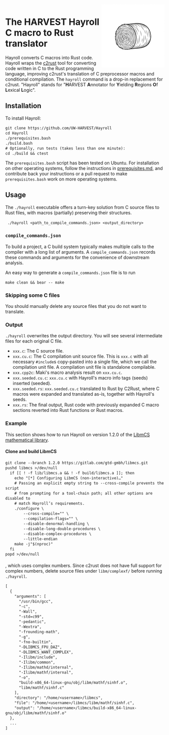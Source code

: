 <img src="images/hayroll-200x200.png" align="right" width="200px"/>

# The HARVEST Hayroll C macro to Rust translator

Hayroll converts C macros into Rust code.  Hayroll wraps the [c2rust](https://github.com/immunant/c2rust) tool for converting code written in C to the Rust programming language, improving c2rust's translation of C preprocessor macros and conditional compilation.  The `hayroll` command is a drop-in replacement for c2rust.  "Hayroll" stands for "**H**ARVEST **A**nnotator for **Y**ielding **R**egions **O**f **L**exical **L**ogic".


## Installation

To install Hayroll:

```
git clone https://github.com/UW-HARVEST/Hayroll
cd Hayroll
./prerequisites.bash
./build.bash
# Optionally, run tests (takes less than one minute):
cd ./build && ctest
```

The `prerequisites.bash` script has been tested on Ubuntu.
For installation on other operating systems, follow the instructions in [prerequisites.md](prerequisites.md), and contribute back your instructions or a pull request to make `prerequisites.bash` work on more operating systems.


## Usage

The `./hayroll` executable offers a turn-key solution from C source files to Rust files, with macros (partially) preserving their structures.

` ./hayroll <path_to_compile_commands.json> <output_directory>`

### `compile_commands.json`

To build a project, a C build system typically makes multiple calls to the compiler with a long list of arguments. A `compile_commands.json` records these commands and arguments for the convenience of downstream analysis.

An easy way to generate a `compile_commands.json` file is to run
```
make clean && bear -- make
```


### Skipping some C files

You should manually delete any source files that you do not want to translate.

### Output

`./hayroll` overwrites the output directory. You will see several intermediate files for each original C file.

- `xxx.c`: The C source file.
- `xxx.cu.c`: The C compilation unit source file. This is `xxx.c` with all necessary `#include`s copy-pasted into a single file, which we call the compilation unit file. A compilation unit file is standalone compilable.
- `xxx.cpp2c`: Maki's macro analysis result on `xxx.cu.c`.
- `xxx.seeded.cu.c`: `xxx.cu.c` with Hayroll's macro info tags (seeds) inserted (seeded).
- `xxx.seeded.rs`: `xxx.seeded.cu.c` translated to Rust by C2Rust, where C macros were expanded and translated as-is, together with Hayroll's seeds.
- `xxx.rs`: The final output, Rust code with previously expanded C macro sections reverted into Rust functions or Rust macros.


### Example

This section shows how to run Hayroll on version 1.2.0 of the [LibmCS mathematical library](https://gitlab.com/gtd-gmbh/libmcs).

#### Clone and build LibmCS

```
git clone --branch 1.2.0 https://gitlab.com/gtd-gmbh/libmcs.git
pushd libmcs >/dev/null
  if [[ ! -f lib/libmcs.a && ! -f build/libmcs.a ]]; then
    echo "[*] Configuring LibmCS (non-interactive)…"
    # Passing an explicit empty string to --cross-compile prevents the script
    # from prompting for a tool-chain path; all other options are disabled to
    # match Hayroll’s requirements.
    ./configure \
        --cross-compile="" \
        --compilation-flags="" \
        --disable-denormal-handling \
        --disable-long-double-procedures \
        --disable-complex-procedures \
        --little-endian
    make -j"$(nproc)"
  fi
popd >/dev/null
```

####


, which uses complex numbers.
Since c2rust does not have full support for complex numbers, delete source files under `libm/complexf/` before running `./hayroll`.




```
[
  {
    "arguments": [
      "/usr/bin/gcc",
      "-c",
      "-Wall",
      "-std=c99",
      "-pedantic",
      "-Wextra",
      "-frounding-math",
      "-g",
      "-fno-builtin",
      "-DLIBMCS_FPU_DAZ",
      "-DLIBMCS_WANT_COMPLEX",
      "-Ilibm/include",
      "-Ilibm/common",
      "-Ilibm/mathd/internal",
      "-Ilibm/mathf/internal",
      "-o",
      "build-x86_64-linux-gnu/obj/libm/mathf/sinhf.o",
      "libm/mathf/sinhf.c"
    ],
    "directory": "/home/<username>/libmcs",
    "file": "/home/<username>/libmcs/libm/mathf/sinhf.c",
    "output": "/home/<username>/libmcs/build-x86_64-linux-gnu/obj/libm/mathf/sinhf.o"
  },
  ...
]
```

<!--  LocalWords:  img src px hayroll ARVEST nnotator ielding egions exical ogic cd ctest md json sudo LibmCS c99 Wextra frounding fno DLIBMCS FPU DAZ Ilibm linux libm complexf cpp2c Maki C2Rust
 -->
